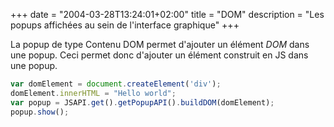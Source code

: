 +++
date = "2004-03-28T13:24:01+02:00"
title = "DOM"
description = "Les popups affichées au sein de l'interface graphique"
+++

La popup de type Contenu DOM permet d'ajouter un élément *DOM* dans une popup. Ceci permet donc d'ajouter un élément construit en JS dans une popup.

```javascript
var domElement = document.createElement('div'); 
domElement.innerHTML = "Hello world"; 
var popup = JSAPI.get().getPopupAPI().buildDOM(domElement);
popup.show();
```


